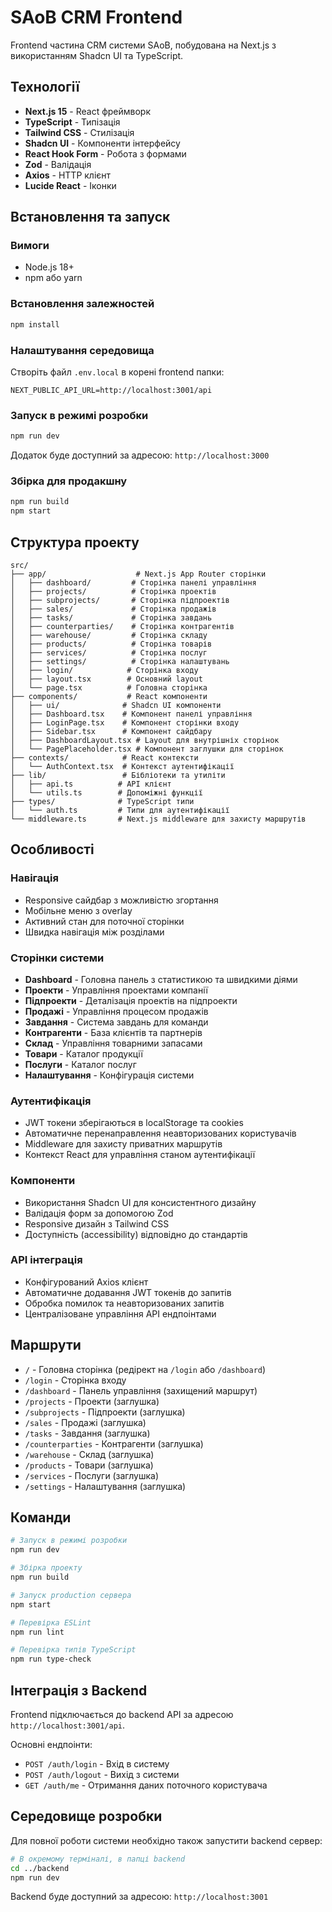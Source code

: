 # SAoB CRM Frontend

Frontend частина CRM системи SAoB, побудована на Next.js з використанням Shadcn UI та TypeScript.

## Технології

- **Next.js 15** - React фреймворк
- **TypeScript** - Типізація
- **Tailwind CSS** - Стилізація
- **Shadcn UI** - Компоненти інтерфейсу
- **React Hook Form** - Робота з формами
- **Zod** - Валідація
- **Axios** - HTTP клієнт
- **Lucide React** - Іконки

## Встановлення та запуск

### Вимоги
- Node.js 18+ 
- npm або yarn

### Встановлення залежностей
```bash
npm install
```

### Налаштування середовища
Створіть файл `.env.local` в корені frontend папки:
```env
NEXT_PUBLIC_API_URL=http://localhost:3001/api
```

### Запуск в режимі розробки
```bash
npm run dev
```

Додаток буде доступний за адресою: `http://localhost:3000`

### Збірка для продакшну
```bash
npm run build
npm start
```

## Структура проекту

```
src/
├── app/                    # Next.js App Router сторінки
│   ├── dashboard/         # Сторінка панелі управління
│   ├── projects/          # Сторінка проектів
│   ├── subprojects/       # Сторінка підпроектів
│   ├── sales/             # Сторінка продажів
│   ├── tasks/             # Сторінка завдань
│   ├── counterparties/    # Сторінка контрагентів
│   ├── warehouse/         # Сторінка складу
│   ├── products/          # Сторінка товарів
│   ├── services/          # Сторінка послуг
│   ├── settings/          # Сторінка налаштувань
│   ├── login/            # Сторінка входу
│   ├── layout.tsx        # Основний layout
│   └── page.tsx          # Головна сторінка
├── components/           # React компоненти
│   ├── ui/              # Shadcn UI компоненти
│   ├── Dashboard.tsx    # Компонент панелі управління
│   ├── LoginPage.tsx    # Компонент сторінки входу
│   ├── Sidebar.tsx      # Компонент сайдбару
│   ├── DashboardLayout.tsx # Layout для внутрішніх сторінок
│   └── PagePlaceholder.tsx # Компонент заглушки для сторінок
├── contexts/            # React контексти
│   └── AuthContext.tsx  # Контекст аутентифікації
├── lib/                 # Бібліотеки та утиліти
│   ├── api.ts          # API клієнт
│   └── utils.ts        # Допоміжні функції
├── types/              # TypeScript типи
│   └── auth.ts         # Типи для аутентифікації
└── middleware.ts       # Next.js middleware для захисту маршрутів
```

## Особливості

### Навігація
- Responsive сайдбар з можливістю згортання
- Мобільне меню з overlay
- Активний стан для поточної сторінки
- Швидка навігація між розділами

### Сторінки системи
- **Dashboard** - Головна панель з статистикою та швидкими діями
- **Проекти** - Управління проектами компанії
- **Підпроекти** - Деталізація проектів на підпроекти
- **Продажі** - Управління процесом продажів
- **Завдання** - Система завдань для команди
- **Контрагенти** - База клієнтів та партнерів
- **Склад** - Управління товарними запасами
- **Товари** - Каталог продукції
- **Послуги** - Каталог послуг
- **Налаштування** - Конфігурація системи

### Аутентифікація
- JWT токени зберігаються в localStorage та cookies
- Автоматичне перенаправлення неавторизованих користувачів
- Middleware для захисту приватних маршрутів
- Контекст React для управління станом аутентифікації

### Компоненти
- Використання Shadcn UI для консистентного дизайну
- Валідація форм за допомогою Zod
- Responsive дизайн з Tailwind CSS
- Доступність (accessibility) відповідно до стандартів

### API інтеграція
- Конфігурований Axios клієнт
- Автоматичне додавання JWT токенів до запитів
- Обробка помилок та неавторизованих запитів
- Централізоване управління API ендпоінтами

## Маршрути

- `/` - Головна сторінка (редірект на `/login` або `/dashboard`)
- `/login` - Сторінка входу
- `/dashboard` - Панель управління (захищений маршрут)
- `/projects` - Проекти (заглушка)
- `/subprojects` - Підпроекти (заглушка)
- `/sales` - Продажі (заглушка)
- `/tasks` - Завдання (заглушка)
- `/counterparties` - Контрагенти (заглушка)
- `/warehouse` - Склад (заглушка)
- `/products` - Товари (заглушка)
- `/services` - Послуги (заглушка)
- `/settings` - Налаштування (заглушка)

## Команди

```bash
# Запуск в режимі розробки
npm run dev

# Збірка проекту
npm run build

# Запуск production сервера
npm start

# Перевірка ESLint
npm run lint

# Перевірка типів TypeScript
npm run type-check
```

## Інтеграція з Backend

Frontend підключається до backend API за адресою `http://localhost:3001/api`. 

Основні ендпоінти:
- `POST /auth/login` - Вхід в систему
- `POST /auth/logout` - Вихід з системи  
- `GET /auth/me` - Отримання даних поточного користувача

## Середовище розробки

Для повної роботи системи необхідно також запустити backend сервер:

```bash
# В окремому терміналі, в папці backend
cd ../backend
npm run dev
```

Backend буде доступний за адресою: `http://localhost:3001`
